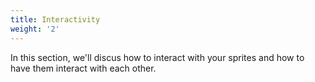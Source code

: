 ```yaml
---
title: Interactivity
weight: '2'
---
```



In this section, we'll discus how to interact with your sprites and how to have them interact with each other.
